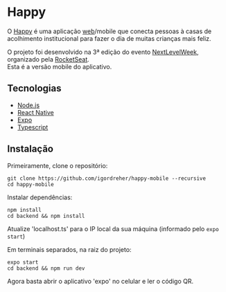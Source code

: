 # Happy

O [Happy](https://github.com/rocketseat-education/nlw-03-omnistack) é uma aplicação [web](https://github.com/igordreher/happy)/mobile que conecta pessoas à casas de acolhimento institucional para fazer o dia de muitas crianças mais feliz.


O projeto foi desenvolvido na 3ª edição do evento [NextLevelWeek](https://nextlevelweek.com/),  
organizado pela [RocketSeat](https://rocketseat.com.br/).  
Esta é a versão mobile do aplicativo.

## Tecnologias

* [Node.js](https://nodejs.org/en/)
* [React Native](https://reactnative.dev/)
* [Expo](https://expo.io/)
* [Typescript](https://www.typescriptlang.org/)

## Instalação

Primeiramente, clone o repositório:
```
git clone https://github.com/igordreher/happy-mobile --recursive
cd happy-mobile
```
Instalar dependências:
```
npm install
cd backend && npm install
```
Atualize 'localhost.ts' para o IP local da sua máquina (informado pelo `expo start`)  

Em terminais separados, na raiz do projeto:
```
expo start
cd backend && npm run dev
```

Agora basta abrir o aplicativo 'expo' no celular e ler o código QR.